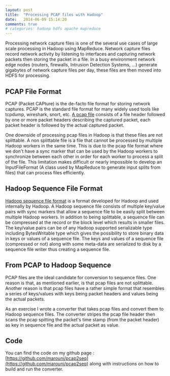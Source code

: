 ```yaml
---
layout: post
title:  "Processing PCAP files with Hadoop"
date:   2014-06-09 15:14:20
comments: true
# categories: hadoop hdfs apache mapreduce
---
```


Processing network capture files is one of the several use cases of large scale processing in Hadoop using MapReduce. Network capture files record network activity by listening to interfaces and capturing network packets then storing the packet in a file. In a busy environment network edge nodes (routers, firewalls, Intrusion Detection Systems, ...) generate gigabytes of network capture files per day, these files are then moved into HDFS for processing. 

## PCAP File Format
PCAP (Packet CAPture) is the de-facto file format for storing network captures. PCAP is the standard file format for many widely used tools like tcpdump, wireshark, snort, etc. [A pcap file](http://wiki.wireshark.org/Development/LibpcapFileFormat) consists of a file header followed by one or more packet headers describing the captured packet, each packet header is followed by the actual captured packet.

One downside of processing pcap files in Hadoop is that these files are not splittable. A non splittable file is a file that cannot be processed by multiple Hadoop workers in the same time. This is due to the pcap file format where we don't have a sync marker that can be used by the Hadoop workers to synchronize between each other in order for each worker to process a split of the file. This limitation makes difficult or nearly impossible to develop an InputFileFormat (A class used by MapReduce to generate input splits from files) that can process files efficiently.

## Hadoop Sequence File Format  
[Hadoop sequence file format](http://wiki.apache.org/hadoop/SequenceFile) is a format developed for Hadoop and used internally by Hadoop. A Hadoop sequence file consists of multiple key/value pairs with sync markers that allow a sequence file to be easily split between multiple Hadoop workers. In addition to being splittable, a sequence file can be compressed at the record or the block level which results in smaller files. The key/value pairs can be of any Hadoop supported serializable type including BytesWritable type which gives the possibility to store binary data in keys or values of a sequence file. The keys and values of a sequence file (compressed or not) along with some meta-data are serialized to disk by a sequence file writer thus creating a sequence file.

## From PCAP to Hadoop Sequence
PCAP files are the ideal candidate for conversion to sequence files. One reason is that, as mentioned earlier, is that pcap files are not splittable. Another reason is that pcap files have a rather simple format that resembles a series of keys/values with keys being packet headers and values being the actual packets.

As an exercise I wrote a converter that takes pcap files and convert them to Hadoop sequence files. The converter stripes the pcap file header then scans the pcap spitting the packet's time stamp (from the packet header) as key in sequence file and the actual packet as value.

## Code
You can find the code on my github page : [https://github.com/marouni/pcap2seq](https://github.com/marouni/pcap2seq) along with instructions on how to build and run the converter.
